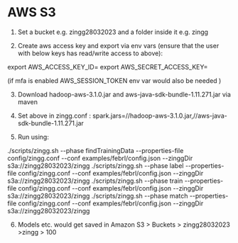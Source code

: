 # AWS S3

1. Set a bucket e.g. zingg28032023 and a folder inside it e.g. zingg

2. Create aws access key and export via env vars (ensure that the user with below keys has read/write access to above):

export AWS_ACCESS_KEY_ID=<access key id>
export AWS_SECRET_ACCESS_KEY=<access key>

(if mfa is enabled AWS_SESSION_TOKEN env var would also be needed )

3. Download hadoop-aws-3.1.0.jar and aws-java-sdk-bundle-1.11.271.jar via maven

4. Set above in zingg.conf :
spark.jars=/<location>/hadoop-aws-3.1.0.jar,/<location>/aws-java-sdk-bundle-1.11.271.jar

5. Run using:

 ./scripts/zingg.sh --phase findTrainingData --properties-file config/zingg.conf  --conf examples/febrl/config.json --zinggDir  s3a://zingg28032023/zingg
 ./scripts/zingg.sh --phase label --properties-file config/zingg.conf  --conf examples/febrl/config.json --zinggDir  s3a://zingg28032023/zingg
 ./scripts/zingg.sh --phase train --properties-file config/zingg.conf  --conf examples/febrl/config.json --zinggDir  s3a://zingg28032023/zingg
 ./scripts/zingg.sh --phase match --properties-file config/zingg.conf  --conf examples/febrl/config.json --zinggDir  s3a://zingg28032023/zingg

6. Models etc. would get saved in 
Amazon S3 > Buckets > zingg28032023 >zingg > 100
